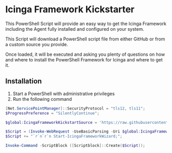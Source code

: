 # Icinga Framework Kickstarter

This PowerShell Script will provide an easy way to get the Icinga Framework including the Agent fully installed and configured on your system.

This Script will download a PowerShell script file from either GitHub or from a custom source you provide.

Once loaded, it will be executed and asking you plenty of questions on how and where to install the PowerShell Framework for Icinga and where to get it.

## Installation

1. Start a PowerShell with administrative privileges
2. Run the following command

```powershell
[Net.ServicePointManager]::SecurityProtocol = "tls12, tls11";
$ProgressPreference = "SilentlyContinue";

$global:IcingaFrameworkKickstartSource = 'https://raw.githubusercontent.com/LordHepipud/icinga-framework-kickstart/master/script/icinga-framework-kickstart.ps1';

$Script = (Invoke-WebRequest -UseBasicParsing -Uri $global:IcingaFrameworkKickstartSource).Content;
$Script += "`r`n`r`n Start-IcingaFrameworkWizard;";

Invoke-Command -ScriptBlock ([Scriptblock]::Create($Script));
```
